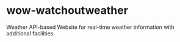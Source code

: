 # wow-watchoutweather
Weather API-based Website for real-time weather information with additional facilities.
